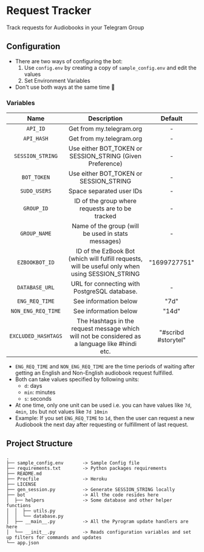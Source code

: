 # Request Tracker

Track requests for Audiobooks in your Telegram Group

## Configuration

* There are two ways of configuring the bot:
    1. Use `config.env` by creating a copy of `sample_config.env` and edit the values
    2. Set Environment Variables
* Don't use both ways at the same time 🥴

### Variables

| Name                | Description                                                                                        | Default              |
| :-----------------: | :------------------------------------------------------------------------------------------------: | :------------------: |
| `API_ID`            | Get from my.telegram.org                                                                           | -                    |
| `API_HASH`          | Get from my.telegram.org                                                                           | -                    |
| `SESSION_STRING`    | Use either BOT_TOKEN or SESSION_STRING (Given Preference)                                          | -                    |
| `BOT_TOKEN`         | Use either BOT_TOKEN or SESSION_STRING                                                             | -                    |
| `SUDO_USERS`        | Space separated user IDs                                                                           | -                    |
| `GROUP_ID`          | ID of the group where requests are to be tracked                                                   | -                    |
| `GROUP_NAME`        | Name of the group (will be used in stats messages)                                                 | -                    |
| `EZBOOKBOT_ID`      | ID of the EzBook Bot (which will fulfill requests, will be useful only when using SESSION_STRING   | "1699727751"         |
| `DATABASE_URL`      | URL for connecting with PostgreSQL database.                                                       | -                    |
| `ENG_REQ_TIME`      | See information below                                                                              | "7d"                 |
| `NON_ENG_REQ_TIME`  | See information below                                                                              | "14d"                |
| `EXCLUDED_HASHTAGS` | The Hashtags in the request message which will not be considered as a language like #hindi etc.    | "#scribd #storytel"  |

* `ENG_REQ_TIME` and `NON_ENG_REQ_TIME` are the time periods of waiting after getting an English and Non-English audiobook request fulfilled.
* Both can take values specified by following units:
    * `d`: days
    * `min`: minutes
    * `s`: seconds
* At one time, only one unit can be used i.e. you can have values like `7d`, `4min`, `10s` but not values like `7d 10min`
* Example: If you set `ENG_REQ_TIME` to `1d`, then the user can request a new Audiobook the next day after requesting or fulfillment of last request.


## Project Structure

```
.
├── sample_config.env       -> Sample Config file
├── requirements.txt        -> Python packages requirements
├── README.md
├── Procfile                -> Heroku
├── LICENSE
├── gen_session.py          -> Generate SESSION_STRING locally
├── bot                     -> All the code resides here
│  ├── helpers              -> Some database and other helper functions
│  │  ├── utils.py
│  │  └── database.py
│  ├── __main__.py          -> All the Pyrogram update handlers are here
│  └── __init__.py          -> Reads configuration variables and set up filters for commands and updates
└── app.json
```
